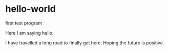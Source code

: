 # hello-world
first test program

Here I am saying hello.

I have travelled a long road to finally get here.  Hoping the future is positive. 

